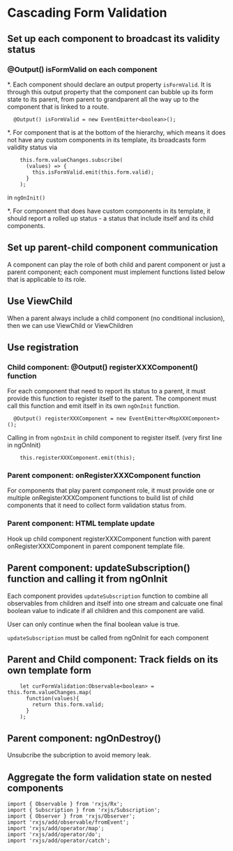 # Cascading Form Validation

## Set up each component to broadcast its validity status

### @Output() isFormValid on each component

*. Each component should declare an output property `isFormValid`. It is through this output property that 
the component can bubble up its form state to its parent, from parent to grandparent all the way
up to the component that is linked to a route.
```
  @Output() isFormValid = new EventEmitter<boolean>();

```

*. For component that is at the bottom of the hierarchy, which means it does not have any custom
components in its template, its broadcasts form validity status via 
```
    this.form.valueChanges.subscribe(
      (values) => {
        this.isFormValid.emit(this.form.valid);
      }
    );
```
in `ngOnInit()`

*. For component that does have custom components in its template, it should report a rolled up status - a status
that include itself and its child components.


## Set up parent-child component communication
A component can play the role of both child and parent component or just a parent component; each component 
must implement functions listed below that is applicable to its role.

## Use ViewChild
When a parent always include a child component (no conditional inclusion), then we can use ViewChild or ViewChildren 

## Use registration

### Child component: @Output() registerXXXComponent() function 
For each component that need to report its status to a parent, it must provide this function to register itself to the parent.
The component must call this function and emit itself in its own `ngOnInit` function.

```
  @Output() registerXXXComponent = new EventEmitter<MspXXXComponent>();

```
Calling in from `ngOnInit` in child component to register itself. (very first line in ngOnInit)
```
    this.registerXXXComponent.emit(this);
```

### Parent component: onRegisterXXXComponent function
For components that play parent component role, it must provide one or multiple onRegisterXXXComponent functions to build
list of child components that it need to collect form validation status from.

### Parent component: HTML template update

Hook up child component registerXXXComponent function with parent onRegisterXXXComponent in parent component template file.

## Parent component: updateSubscription() function and calling it from ngOnInit
Each component provides `updateSubscription` function to combine all observables from 
children and itself into one stream and calcuate one final boolean value to indicate if
all children and this component are valid.

User can only continue when the final boolean value is true.

`updateSubscription` must be called from ngOnInit for each component

## Parent and Child component: Track fields on its own template form 
```
    let curFormValidation:Observable<boolean> = this.form.valueChanges.map(
      function(values){
        return this.form.valid;
      }
    );

```

## Parent component: ngOnDestroy() 
Unsubcribe the subcription to avoid memory leak.

## Aggregate the form validation state on nested components



```
import { Observable } from 'rxjs/Rx';
import { Subscription } from 'rxjs/Subscription';
import { Observer } from 'rxjs/Observer';
import 'rxjs/add/observable/fromEvent';
import 'rxjs/add/operator/map';
import 'rxjs/add/operator/do';
import 'rxjs/add/operator/catch';


```